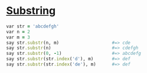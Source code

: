 [1]: https://rosettacode.org/wiki/Substring

# [Substring][1]

```ruby
var str = 'abcdefgh'
var n = 2
var m = 3
say str.substr(n, m)                    #=> cde
say str.substr(n)                       #=> cdefgh
say str.substr(0, -1)                   #=> abcdefg
say str.substr(str.index('d'), m)       #=> def
say str.substr(str.index('de'), m)      #=> def
```
